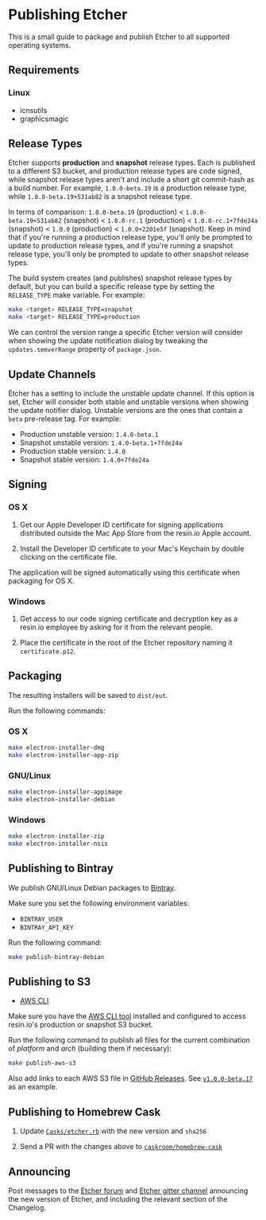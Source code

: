 Publishing Etcher
=================

This is a small guide to package and publish Etcher to all supported operating
systems.

Requirements
------------

### Linux

- icnsutils
- graphicsmagic


Release Types
-------------

Etcher supports **production** and **snapshot** release types. Each is
published to a different S3 bucket, and production release types are code
signed, while snapshot release types aren't and include a short git commit-hash
as a build number. For example, `1.0.0-beta.19` is a production release type,
while `1.0.0-beta.19+531ab82` is a snapshot release type.

In terms of comparison: `1.0.0-beta.19` (production) < `1.0.0-beta.19+531ab82`
(snapshot) < `1.0.0-rc.1` (production) < `1.0.0-rc.1+7fde24a` (snapshot) <
`1.0.0` (production) < `1.0.0+2201e5f` (snapshot). Keep in mind that if you're
running a production release type, you'll only be prompted to update to
production release types, and if you're running a snapshot release type, you'll
only be prompted to update to other snapshot release types.

The build system creates (and publishes) snapshot release types by default, but
you can build a specific release type by setting the `RELEASE_TYPE` make
variable.  For example:

```sh
make <target> RELEASE_TYPE=snapshot
make <target> RELEASE_TYPE=production
```

We can control the version range a specific Etcher version will consider when
showing the update notification dialog by tweaking the `updates.semverRange`
property of `package.json`.

Update Channels
---------------

Etcher has a setting to include the unstable update channel. If this option is
set, Etcher will consider both stable and unstable versions when showing the
update notifier dialog. Unstable versions are the ones that contain a `beta`
pre-release tag. For example:

- Production unstable version: `1.4.0-beta.1`
- Snapshot unstable version: `1.4.0-beta.1+7fde24a`
- Production stable version: `1.4.0`
- Snapshot stable version: `1.4.0+7fde24a`

Signing
-------

### OS X

1. Get our Apple Developer ID certificate for signing applications distributed
outside the Mac App Store from the resin.io Apple account.

2. Install the Developer ID certificate to your Mac's Keychain by double
clicking on the certificate file.

The application will be signed automatically using this certificate when
packaging for OS X.

### Windows

1. Get access to our code signing certificate and decryption key as a resin.io
employee by asking for it from the relevant people.

2. Place the certificate in the root of the Etcher repository naming it
`certificate.p12`.

Packaging
---------

The resulting installers will be saved to `dist/out`.

Run the following commands:

### OS X

```sh
make electron-installer-dmg
make electron-installer-app-zip
```

### GNU/Linux

```sh
make electron-installer-appimage
make electron-installer-debian
```

### Windows

```sh
make electron-installer-zip
make electron-installer-nsis
```

Publishing to Bintray
---------------------

We publish GNU/Linux Debian packages to [Bintray][bintray].

Make sure you set the following environment variables:

- `BINTRAY_USER`
- `BINTRAY_API_KEY`

Run the following command:

```sh
make publish-bintray-debian
```

Publishing to S3
----------------

- [AWS CLI][aws-cli]

Make sure you have the [AWS CLI tool][aws-cli] installed and configured to
access resin.io's production or snapshot S3 bucket.

Run the following command to publish all files for the current combination of
_platform_ and _arch_ (building them if necessary):

```sh
make publish-aws-s3
```

Also add links to each AWS S3 file in [GitHub Releases][github-releases]. See
[`v1.0.0-beta.17`](https://github.com/resin-io/etcher/releases/tag/v1.0.0-beta.17)
as an example.

Publishing to Homebrew Cask
---------------------------

1. Update [`Casks/etcher.rb`][etcher-cask-file] with the new version and
   `sha256`

2. Send a PR with the changes above to
   [`caskroom/homebrew-cask`][homebrew-cask]

Announcing
----------

Post messages to the [Etcher forum][resin-forum-etcher] and
[Etcher gitter channel][gitter-etcher] announcing the new version
of Etcher, and including the relevant section of the Changelog.

[aws-cli]: https://aws.amazon.com/cli
[bintray]: https://bintray.com
[etcher-cask-file]: https://github.com/caskroom/homebrew-cask/blob/master/Casks/etcher.rb
[homebrew-cask]: https://github.com/caskroom/homebrew-cask
[resin-forum-etcher]: https://forums.resin.io/c/etcher
[gitter-etcher]: https://gitter.im/resin-io/etcher
[github-releases]: https://github.com/resin-io/etcher/releases
